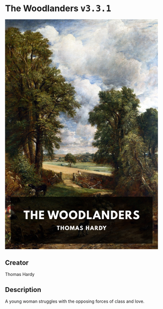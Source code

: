 
# The Woodlanders <kbd>v3.3.1</kbd>

<center>
  <img src="./cover-1024.jpg"/>
</center>

## Creator
Thomas Hardy

## Description
A young woman struggles with the opposing forces of class and love.
